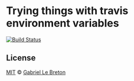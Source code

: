 # Trying things with travis environment variables

[![Build Status](https://travis-ci.com/GabLeRoux/travis-env-inside-script.svg?branch=master)](https://travis-ci.com/GabLeRoux/travis-env-inside-script)

## License

[MIT](LICENSE.md) © [Gabriel Le Breton](https://gableroux.com)

